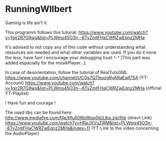# RunningWIlbert
Gaming is life ain't it

This programm follows this tutorial:
https://www.youtube.com/watch?v=1gir2R7G9ws&list=PLWms45O3n--6TvZmtFHaCWRZwEqnz2MHa

It's advised to not copy any of this code without understanding what resources are needed and what other variables are used. 
If you do it none the less, have fun! I encourage your debugging trust ^-^
[This part was added espacially for the musikPlayer...]

In case of desorientation, follow the tutorial of RealTutsGML
https://www.youtube.com/channel/UCOs7Q7IeuzgRyARaEqif75A (YT-Account)
https://www.youtube.com/watch?v=1gir2R7G9ws&list=PLWms45O3n--6TvZmtFHaCWRZwEqnz2MHa (official YT-Playlist)

! Have fun and courage !

The used libs can be found here:
http://www.mediafire.com/file/tjfu506bt9tsp56/Libs.zip/file (direct Link)
https://www.youtube.com/watch?v=HRaJXVuZjRM&list=PLWms45O3n--6TvZmtFHaCWRZwEqnz2MHa&index=11 (YT-Link to the video concerning the AudioPlayer)
